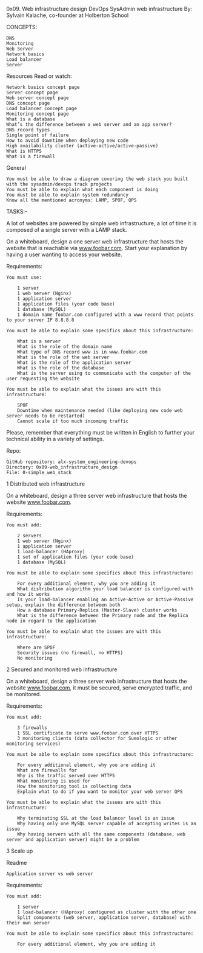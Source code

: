 0x09. Web infrastructure design
DevOps
SysAdmin
web infrastructure
 By: Sylvain Kalache, co-founder at Holberton School

CONCEPTS:

	DNS
	Monitoring
	Web Server
	Network basics
	Load balancer
	Server


Resources
Read or watch:

	Network basics concept page
	Server concept page
	Web server concept page
	DNS concept page
	Load balancer concept page
	Monitoring concept page
	What is a database
	What’s the difference between a web server and an app server?
	DNS record types
	Single point of failure
	How to avoid downtime when deploying new code
	High availability cluster (active-active/active-passive)
	What is HTTPS
	What is a firewall

General

	You must be able to draw a diagram covering the web stack you built with the sysadmin/devops track projects
	You must be able to explain what each component is doing
	You must be able to explain system redundancy
	Know all the mentioned acronyms: LAMP, SPOF, QPS

TASKS:-

A lot of websites are powered by simple web infrastructure, a lot of time it is composed of a single server with a LAMP stack.

On a whiteboard, design a one server web infrastructure that hosts the website that is reachable via www.foobar.com. Start your explanation by having a user wanting to access your website.

Requirements:

	You must use:
		
		1 server
		1 web server (Nginx)
		1 application server
		1 application files (your code base)
		1 database (MySQL)
		1 domain name foobar.com configured with a www record that points to your server IP 8.8.8.8
	
	You must be able to explain some specifics about this infrastructure:
		
		What is a server
		What is the role of the domain name
		What type of DNS record www is in www.foobar.com
		What is the role of the web server
		What is the role of the application server
		What is the role of the database
		What is the server using to communicate with the computer of the user requesting the website

	You must be able to explain what the issues are with this infrastructure:
		
		SPOF
		Downtime when maintenance needed (like deploying new code web server needs to be restarted)
		Cannot scale if too much incoming traffic

Please, remember that everything must be written in English to further your technical ability in a variety of settings.


Repo:

	GitHub repository: alx-system_engineering-devops
	Directory: 0x09-web_infrastructure_design
	File: 0-simple_web_stack

1 Distributed web infrastructure

On a whiteboard, design a three server web infrastructure that hosts the website www.foobar.com.

Requirements:

	You must add:
		
		2 servers
		1 web server (Nginx)
		1 application server
		1 load-balancer (HAproxy)
		1 set of application files (your code base)
		1 database (MySQL)

	You must be able to explain some specifics about this infrastructure:
		
		For every additional element, why you are adding it
		What distribution algorithm your load balancer is configured with and how it works
		Is your load-balancer enabling an Active-Active or Active-Passive setup, explain the difference between both
		How a database Primary-Replica (Master-Slave) cluster works
		What is the difference between the Primary node and the Replica node in regard to the application

	You must be able to explain what the issues are with this infrastructure:
		
		Where are SPOF
		Security issues (no firewall, no HTTPS)
		No monitoring

2  Secured and monitored web infrastructure

On a whiteboard, design a three server web infrastructure that hosts the website www.foobar.com, it must be secured, serve encrypted traffic, and be monitored.

Requirements:

	You must add:
		
		3 firewalls
		1 SSL certificate to serve www.foobar.com over HTTPS
		3 monitoring clients (data collector for Sumologic or other monitoring services)

	You must be able to explain some specifics about this infrastructure:
		
		For every additional element, why you are adding it
		What are firewalls for
		Why is the traffic served over HTTPS
		What monitoring is used for
		How the monitoring tool is collecting data
		Explain what to do if you want to monitor your web server QPS
	
	You must be able to explain what the issues are with this infrastructure:
		
		Why terminating SSL at the load balancer level is an issue
		Why having only one MySQL server capable of accepting writes is an issue
		Why having servers with all the same components (database, web server and application server) might be a problem

3  Scale up

Readme

	Application server vs web server

Requirements:

	You must add:

		1 server
		1 load-balancer (HAproxy) configured as cluster with the other one
		Split components (web server, application server, database) with their own server

	You must be able to explain some specifics about this infrastructure:

		For every additional element, why you are adding it
